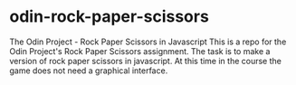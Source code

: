 # odin-rock-paper-scissors
The Odin Project - Rock Paper Scissors in Javascript
This is a repo for the Odin Project's Rock Paper Scissors assignment. The task is to make a version of rock paper scissors in javascript.
At this time in the course the game does not need a graphical interface.